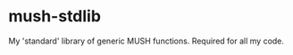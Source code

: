 mush-stdlib
===========

My 'standard' library of generic MUSH functions. Required for all my code.
